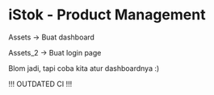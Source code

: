 # iStok - Product Management

Assets -> Buat dashboard

Assets_2 -> Buat login page

Blom jadi, tapi coba kita atur dashboardnya :)

!!! OUTDATED CI !!!
